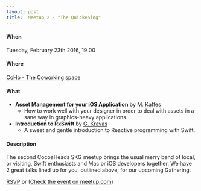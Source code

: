 ```yaml
---
layout: post
title:  Meetup 2 - "The Quickening"
---
```


#### When
Tuesday, February 23th 2016, 19:00

#### Where
[CoHo - The Coworking space](https://www.facebook.com/coho.gr)

#### What
* **Asset Management for your iOS Application** by [M. Kaffes](https://twitter.com/modkaffes)
    * How to work well with your designer in order to deal with assets in a sane way in graphics-heavy applications.
* **Introduction to RxSwift** by [G. Kravas](https://twitter.com/gkravas)
    * A sweet and gentle introduction to Reactive programming with Swift.

#### Description
The second CocoaHeads SKG meetup brings the usual merry band of local, or visiting, Swift enthusiasts and Mac or iOS developers together. We have 2 great talks lined up for you, outlined above, for our upcoming Gathering.

<a href="http://www.meetup.com/CocoaHeadsSKG/events/228868048/" data-event="228868048" class="mu-rsvp-btn">RSVP</a> or
([Check the event on meetup.com](http://www.meetup.com/CocoaHeadsSKG/events/228868048/))
